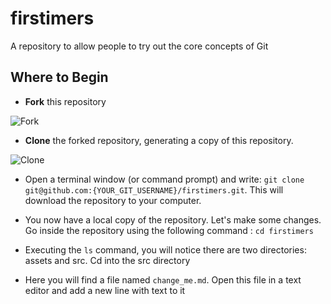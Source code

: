 # firstimers
A repository to allow people to try out the core concepts of Git

## Where to Begin

-  **Fork** this repository

![Fork](https://github.com/TomerPacific/firstimers/blob/master/assets/fork.jpg?raw=true)

- **Clone** the forked repository, generating a copy of this repository.

![Clone](https://github.com/TomerPacific/firstimers/blob/master/assets/clone.jpg?raw=true)

- Open a terminal window (or command prompt) and write: ```git clone git@github.com:{YOUR_GIT_USERNAME}/firstimers.git```. This will download the repository to your computer. 

- You now have a local copy of the repository. Let's make some changes. Go inside the repository using the following command : ```cd firstimers```

- Executing the ```ls``` command, you will notice there are two directories: assets and src. Cd into the src directory

- Here you will find a file named ```change_me.md```. Open this file in a text editor and add a new line with text to it
